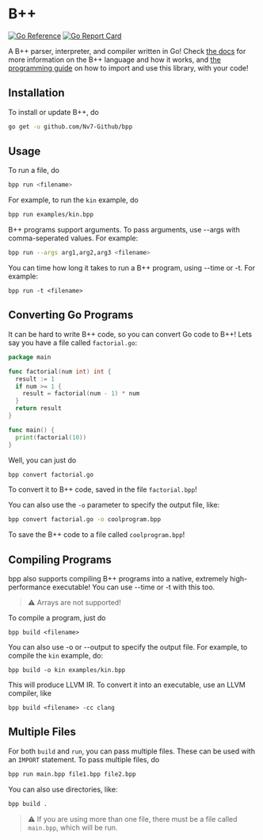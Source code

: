 # B++

[![Go Reference](https://pkg.go.dev/badge/github.com/Nv7-Github/bpp.svg)](https://pkg.go.dev/github.com/Nv7-Github/bpp)
[![Go Report Card](https://goreportcard.com/badge/github.com/Nv7-Github/bpp)](https://goreportcard.com/report/github.com/Nv7-Github/bpp)

A B++ parser, interpreter, and compiler written in Go! Check [the docs](docs/docs.md) for more information on the B++ language and how it works, and [the programming guide](docs/lib.md) on how to import and use this library, with your code!

## Installation
To install or update B++, do
```bash
go get -u github.com/Nv7-Github/bpp
```

## Usage
To run a file, do 
```bash
bpp run <filename>
```
For example, to run the `kin` example, do 
```bash
bpp run examples/kin.bpp
```
B++ programs support arguments. To pass arguments, use --args with comma-seperated values. For example:
```bash
bpp run --args arg1,arg2,arg3 <filename>
```
You can time how long it takes to run a B++ program, using --time or -t. For example:
```
bpp run -t <filename>
```

## Converting Go Programs
It can be hard to write B++ code, so you can convert Go code to B++!
Lets say you have a file called `factorial.go`:
```go
package main

func factorial(num int) int {
  result := 1
  if num >= 1 {
    result = factorial(num - 1) * num
  }
  return result
}

func main() {
  print(factorial(10))
}
```
Well, you can just do 
```bash
bpp convert factorial.go
```
To convert it to B++ code, saved in the file `factorial.bpp`!

You can also use the `-o` parameter to specify the output file, like:
```bash
bpp convert factorial.go -o coolprogram.bpp
```
To save the B++ code to a file called `coolprogram.bpp`!

## Compiling Programs
bpp also supports compiling B++ programs into a native, extremely high-performance executable! You can use --time or -t with this too.
> :warning: Arrays are not supported!

To compile a program, just do 
```
bpp build <filename>
```
You can also use -o or --output to specify the output file. For example, to compile the `kin` example, do:
```
bpp build -o kin examples/kin.bpp
```
This will produce LLVM IR. To convert it into an executable, use an LLVM compiler, like
```
bpp build <filename> -cc clang
```

## Multiple Files
For both `build` and `run`, you can pass multiple files. These can be used with an `IMPORT` statement. To pass multiple files, do
```bash
bpp run main.bpp file1.bpp file2.bpp
```
You can also use directories, like:
```bash
bpp build .
```
> :warning: If you are using more than one file, there must be a file called `main.bpp`, which will be run.